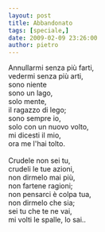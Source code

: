 ```yaml
---
layout: post
title: Abbandonato
tags: [speciale,]
date: 2009-02-09 23:26:00
author: pietro
---
```

Annullarmi senza più farti,<br/>vedermi senza più arti,<br/>sono niente<br/>sono un lago,<br/>solo mente,<br/>il ragazzo di lego;<br/>sono sempre io,<br/>solo con un nuovo volto,<br/>mi dicesti il mio,<br/>ora me l'hai tolto.<br/><br/>Crudele non sei tu,<br/>crudeli le tue azioni,<br/>non dirmelo mai più,<br/>non fartene ragioni;<br/>non pensarci è colpa tua,<br/>non dirmelo che sia;<br/>sei tu che te ne vai,<br/>mi volti le spalle, lo sai..
